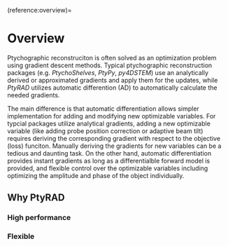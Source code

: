 (reference:overview)=
# Overview

Ptychographic reconstruciton is often solved as an optimization problem using gradient descent methods. Typical ptychographic reconstruction packages (e.g. *PtychoShelves*, *PtyPy*, *py4DSTEM*) use an analytically derived or approximated gradients and apply them for the updates, while *PtyRAD* utilizes automatic differention (AD) to automatically calculate the needed gradients.

The main difference is that automatic differentiation allows simpler implementation for adding and modifying new optimizable variables. For typcial packages utilize analytical gradients, adding a new optimizable variable (like adding probe position correction or adaptive beam tilt) requires deriving the corresponding gradient with respect to the objective (loss) funciton. Manually deriving the gradients for new variables can be a tedious and daunting task. On the other hand, automatic differentiation provides instant gradients as long as a differentialble forward model is provided, and flexible control over the optimizable variables including optimizing the amplitude and phase of the object individually.

## Why PtyRAD

### High performance

### Flexible


